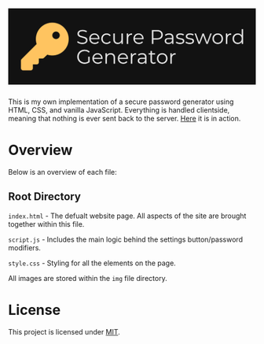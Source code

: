 # ![Alt Text](./imgs/SecurePasswordGenerator.png)

This is my own implementation of a secure password generator using HTML, CSS, and vanilla JavaScript. Everything is handled clientside, meaning that nothing is ever sent back to the server. [Here](https://alejandromontalvo.github.io/secure-password-generator/) it is in action.

# Overview

Below is an overview of each file:

## Root Directory

`index.html` - The defualt website page. All aspects of the site are brought together within this file.

`script.js` - Includes the main logic behind the settings button/password modifiers.

`style.css` - Styling for all the elements on the page.

All images are stored within the `img` file directory.

# License

This project is licensed under [MIT](https://alejandromontalvo.github.io/secure-password-generator/).
